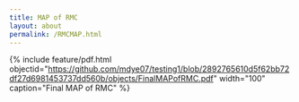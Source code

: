 ```yaml
---
title: MAP of RMC
layout: about
permalink: /RMCMAP.html
---
```

{% include feature/pdf.html objectid="https://github.com/mdye07/testing1/blob/2892765610d5f62bb72df27d6981453737dd560b/objects/FinalMAPofRMC.pdf" width="100" caption="Final  MAP of RMC" %}
